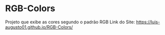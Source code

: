# RGB-Colors
Projeto que exibe as cores segundo o padrão RGB
Link do Site:  https://luis-augusto01.github.io/RGB-Colors/

